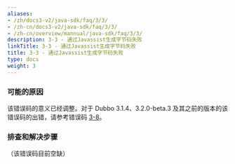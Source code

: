 ```yaml
---
aliases:
- /zh/docs3-v2/java-sdk/faq/3/3/
- /zh-cn/docs3-v2/java-sdk/faq/3/3/
- /zh-cn/overview/mannual/java-sdk/faq/3/3/
description: 3-3 - 通过Javassist生成字节码失败
linkTitle: 3-3 - 通过Javassist生成字节码失败
title: 3-3 - 通过Javassist生成字节码失败
type: docs
weight: 3
---
```







### 可能的原因
该错误码的意义已经调整。对于 Dubbo 3.1.4、3.2.0-beta.3 及其之前的版本的该错误码的出错，请参考错误码 [3-8](/zh-cn/overview/mannual/java-sdk/faq/3/8/)。

### 排查和解决步骤
（该错误码目前空缺）
